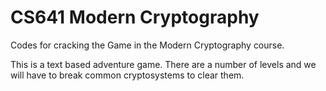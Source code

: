 # CS641 Modern Cryptography
Codes for cracking the Game in the Modern Cryptography course.

This is a text based adventure game. There are a number of levels and we will have to break common cryptosystems to clear them.
